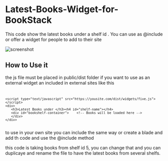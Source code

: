 # Latest-Books-Widget-for-BookStack
This code show the latest books under a shelf id . You can use as @include or offer a widget for people to add to their site

![screenshot](screenshot.png)

## How to Use it

the js file must be placed in public/dist folder if you want to use as an external widget an included in external sites like this 


<pre><code><pre><code>
&lt;script type=&quot;text/javascript&quot; src=&quot;https://yousite.com/dist/widgets/five.js&quot;&gt;&lt;/script&gt;
&lt;div&gt;
   &lt;h3&gt;Latest Books under &lt;/h3&gt;&lt;h4 id=&quot;shelf-name&quot;&gt;&lt;/h4&gt;
   &lt;div id=&quot;bookshelf-container&quot;&gt;    &lt;!-- Books will be loaded here --&gt;
   &lt;/div&gt;
&lt;/div&gt;
</code></pre></code></pre>


to use in your own site you can include the same way or create a blade and add th code and use the @include method 

this code is taking books from shelf id 5, you can change that and you can duplicaye and rename the file to have the latest books from several shelfs. 
